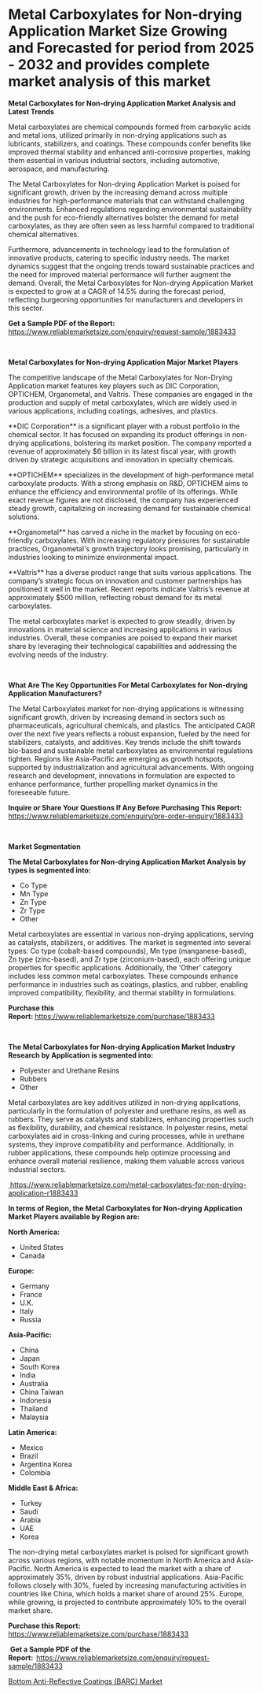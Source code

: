 <p><h1>Metal Carboxylates for Non-drying Application Market Size Growing and Forecasted for period from 2025 - 2032 and provides complete market analysis of this market</h1></p><p><strong>Metal Carboxylates for Non-drying Application Market Analysis and Latest Trends</strong></p>
<p><p>Metal carboxylates are chemical compounds formed from carboxylic acids and metal ions, utilized primarily in non-drying applications such as lubricants, stabilizers, and coatings. These compounds confer benefits like improved thermal stability and enhanced anti-corrosive properties, making them essential in various industrial sectors, including automotive, aerospace, and manufacturing.</p><p>The Metal Carboxylates for Non-drying Application Market is poised for significant growth, driven by the increasing demand across multiple industries for high-performance materials that can withstand challenging environments. Enhanced regulations regarding environmental sustainability and the push for eco-friendly alternatives bolster the demand for metal carboxylates, as they are often seen as less harmful compared to traditional chemical alternatives.</p><p>Furthermore, advancements in technology lead to the formulation of innovative products, catering to specific industry needs. The market dynamics suggest that the ongoing trends toward sustainable practices and the need for improved material performance will further augment the demand. Overall, the Metal Carboxylates for Non-drying Application Market is expected to grow at a CAGR of 14.5% during the forecast period, reflecting burgeoning opportunities for manufacturers and developers in this sector.</p></p>
<p><strong>Get a Sample PDF of the Report:&nbsp;</strong> <a href="https://www.reliablemarketsize.com/enquiry/request-sample/1883433?utm_campaign=2453&utm_medium=2&utm_source=Github&utm_content=ia&utm_term=03042025&utm_id=metal-carboxylates-for-non-drying-application">https://www.reliablemarketsize.com/enquiry/request-sample/1883433</a></p>
<p>&nbsp;</p>
<p><strong>Metal Carboxylates for Non-drying Application Major Market Players</strong></p>
<p><p>The competitive landscape of the Metal Carboxylates for Non-Drying Application market features key players such as DIC Corporation, OPTICHEM, Organometal, and Valtris. These companies are engaged in the production and supply of metal carboxylates, which are widely used in various applications, including coatings, adhesives, and plastics.</p><p>**DIC Corporation** is a significant player with a robust portfolio in the chemical sector. It has focused on expanding its product offerings in non-drying applications, bolstering its market position. The company reported a revenue of approximately $6 billion in its latest fiscal year, with growth driven by strategic acquisitions and innovation in specialty chemicals.</p><p>**OPTICHEM** specializes in the development of high-performance metal carboxylate products. With a strong emphasis on R&D, OPTICHEM aims to enhance the efficiency and environmental profile of its offerings. While exact revenue figures are not disclosed, the company has experienced steady growth, capitalizing on increasing demand for sustainable chemical solutions.</p><p>**Organometal** has carved a niche in the market by focusing on eco-friendly carboxylates. With increasing regulatory pressures for sustainable practices, Organometal's growth trajectory looks promising, particularly in industries looking to minimize environmental impact.</p><p>**Valtris** has a diverse product range that suits various applications. The company’s strategic focus on innovation and customer partnerships has positioned it well in the market. Recent reports indicate Valtris’s revenue at approximately $500 million, reflecting robust demand for its metal carboxylates.</p><p>The metal carboxylates market is expected to grow steadily, driven by innovations in material science and increasing applications in various industries. Overall, these companies are poised to expand their market share by leveraging their technological capabilities and addressing the evolving needs of the industry.</p></p>
<p>&nbsp;</p>
<p><strong>What Are The Key Opportunities For Metal Carboxylates for Non-drying Application Manufacturers?</strong></p>
<p><p>The Metal Carboxylates market for non-drying applications is witnessing significant growth, driven by increasing demand in sectors such as pharmaceuticals, agricultural chemicals, and plastics. The anticipated CAGR over the next five years reflects a robust expansion, fueled by the need for stabilizers, catalysts, and additives. Key trends include the shift towards bio-based and sustainable metal carboxylates as environmental regulations tighten. Regions like Asia-Pacific are emerging as growth hotspots, supported by industrialization and agricultural advancements. With ongoing research and development, innovations in formulation are expected to enhance performance, further propelling market dynamics in the foreseeable future.</p></p>
<p><strong>Inquire or Share Your Questions If Any Before Purchasing This Report:</strong> <a href="https://www.reliablemarketsize.com/enquiry/pre-order-enquiry/1883433?utm_campaign=2453&utm_medium=2&utm_source=Github&utm_content=ia&utm_term=03042025&utm_id=metal-carboxylates-for-non-drying-application">https://www.reliablemarketsize.com/enquiry/pre-order-enquiry/1883433</a></p>
<p>&nbsp;</p>
<p><strong>Market Segmentation</strong></p>
<p><strong>The Metal Carboxylates for Non-drying Application Market Analysis by types is segmented into:</strong></p>
<p><ul><li>Co Type</li><li>Mn Type</li><li>Zn Type</li><li>Zr Type</li><li>Other</li></ul></p>
<p><p>Metal carboxylates are essential in various non-drying applications, serving as catalysts, stabilizers, or additives. The market is segmented into several types: Co type (cobalt-based compounds), Mn type (manganese-based), Zn type (zinc-based), and Zr type (zirconium-based), each offering unique properties for specific applications. Additionally, the 'Other' category includes less common metal carboxylates. These compounds enhance performance in industries such as coatings, plastics, and rubber, enabling improved compatibility, flexibility, and thermal stability in formulations.</p></p>
<p><strong>Purchase this Report:&nbsp;</strong><a href="https://www.reliablemarketsize.com/purchase/1883433?utm_campaign=2453&utm_medium=2&utm_source=Github&utm_content=ia&utm_term=03042025&utm_id=metal-carboxylates-for-non-drying-application">https://www.reliablemarketsize.com/purchase/1883433</a></p>
<p>&nbsp;</p>
<p><strong>The Metal Carboxylates for Non-drying Application Market Industry Research by Application is segmented into:</strong></p>
<p><ul><li>Polyester and Urethane Resins</li><li>Rubbers</li><li>Other</li></ul></p>
<p><p>Metal carboxylates are key additives utilized in non-drying applications, particularly in the formulation of polyester and urethane resins, as well as rubbers. They serve as catalysts and stabilizers, enhancing properties such as flexibility, durability, and chemical resistance. In polyester resins, metal carboxylates aid in cross-linking and curing processes, while in urethane systems, they improve compatibility and performance. Additionally, in rubber applications, these compounds help optimize processing and enhance overall material resilience, making them valuable across various industrial sectors.</p></p>
<p><a href="https://www.reliablemarketsize.com/metal-carboxylates-for-non-drying-application-r1883433?utm_campaign=2453&utm_medium=2&utm_source=Github&utm_content=ia&utm_term=03042025&utm_id=metal-carboxylates-for-non-drying-application">&nbsp;https://www.reliablemarketsize.com/metal-carboxylates-for-non-drying-application-r1883433</a></p>
<p><strong>In terms of Region, the Metal Carboxylates for Non-drying Application Market Players available by Region are:</strong></p>
<p>
    <p> <strong> North America: </strong>
        <ul>
            <li>United States</li>
            <li>Canada</li>
        </ul>
        </p> 
    <p> <strong> Europe: </strong>
        <ul>
            <li>Germany</li>
            <li>France</li>
            <li>U.K.</li>
            <li>Italy</li>
            <li>Russia</li>
        </ul>
        </p> 
    <p> <strong> Asia-Pacific: </strong>
        <ul>
            <li>China</li>
            <li>Japan</li>
            <li>South Korea</li>
            <li>India</li>
            <li>Australia</li>
            <li>China Taiwan</li>
            <li>Indonesia</li>
            <li>Thailand</li>
            <li>Malaysia</li>
        </ul>
        </p> 
    <p> <strong> Latin America: </strong>
        <ul>
            <li>Mexico</li>
            <li>Brazil</li>
            <li>Argentina Korea</li>
            <li>Colombia</li>
        </ul>
        </p> 
    <p> <strong> Middle East & Africa: </strong>
        <ul>
            <li>Turkey</li>
            <li>Saudi</li>
            <li>Arabia</li>
            <li>UAE</li>
            <li>Korea</li>
        </ul>
    </p>
    </p>
<p><p>The non-drying metal carboxylates market is poised for significant growth across various regions, with notable momentum in North America and Asia-Pacific. North America is expected to lead the market with a share of approximately 35%, driven by robust industrial applications. Asia-Pacific follows closely with 30%, fueled by increasing manufacturing activities in countries like China, which holds a market share of around 25%. Europe, while growing, is projected to contribute approximately 10% to the overall market share.</p></p>
<p><strong>Purchase this Report: </strong><a href="https://www.reliablemarketsize.com/purchase/1883433?utm_campaign=2453&utm_medium=2&utm_source=Github&utm_content=ia&utm_term=03042025&utm_id=metal-carboxylates-for-non-drying-application">https://www.reliablemarketsize.com/purchase/1883433</a></p>
<p>&nbsp;<strong>Get a Sample PDF of the Report:&nbsp;&nbsp;</strong><a href="https://www.reliablemarketsize.com/enquiry/request-sample/1883433?utm_campaign=2453&utm_medium=2&utm_source=Github&utm_content=ia&utm_term=03042025&utm_id=metal-carboxylates-for-non-drying-application">https://www.reliablemarketsize.com/enquiry/request-sample/1883433</a></p>
<p><strong></strong></p>
<p><p><a href="https://github.com/sungbruington660/Market-Research-Report-List-1/blob/main/bottom-anti-reflective-coatings-barc-market.md?utm_campaign=2453&utm_medium=2&utm_source=Github&utm_content=ia&utm_term=03042025&utm_id=metal-carboxylates-for-non-drying-application">Bottom Anti-Reflective Coatings (BARC) Market</a></p></p>